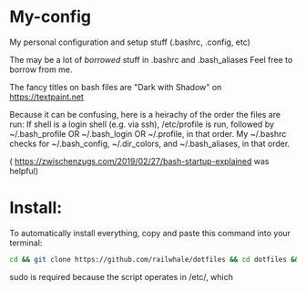# My-config
My personal configuration and setup stuff (.bashrc, .config, etc)

The may be a lot of *borrowed* stuff in .bashrc and .bash_aliases
Feel free to borrow from me.

The fancy titles on bash files are "Dark with Shadow" on https://textpaint.net

Because it can be confusing, here is a heirachy of the order the files are run:
If shell is a login shell (e.g. via ssh), /etc/profile is run, followed by ~/.bash_profile OR ~/.bash_login OR ~/.profile, in that order.
My ~/.bashrc checks for ~/.bash_config, ~/.dir_colors, and ~/.bash_aliases, in that order.

( https://zwischenzugs.com/2019/02/27/bash-startup-explained was helpful)


# Install:
To automatically install everything, copy and paste this command into your terminal:
```bash
cd && git clone https://github.com/railwhale/dotfiles && cd dotfiles && sudo ./install.sh
```
sudo is required because the script operates in /etc/, which
